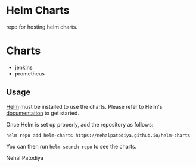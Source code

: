# Helm Charts
repo for hosting helm charts.

# Charts
- jenkins
- prometheus

## Usage
[Helm](https://helm.sh) must be installed to use the charts.
Please refer to Helm's [documentation](https://helm.sh/docs/) to get started.

Once Helm is set up properly, add the repository as follows:

```console
helm repo add helm-charts https://nehalpatodiya.github.io/helm-charts
```
You can then run `helm search repo` to see the charts.

Nehal Patodiya

